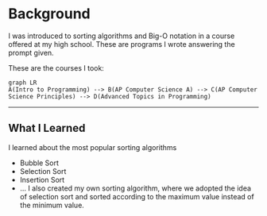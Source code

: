 # Background
I was introduced to sorting algorithms and Big-O notation in a course offered at my high school. These are programs I wrote answering the prompt given. 

These are the courses I took:  
```mermaid
graph LR
A(Intro to Programming) --> B(AP Computer Science A) --> C(AP Computer Science Principles) --> D(Advanced Topics in Programming)
```
---
## What I Learned
I learned about the most popular sorting algorithms
* Bubble Sort
* Selection Sort
* Insertion Sort
* ...
I also created my own sorting algorithm, where we adopted the idea of selection sort and sorted according to the maximum value instead of the minimum value.

